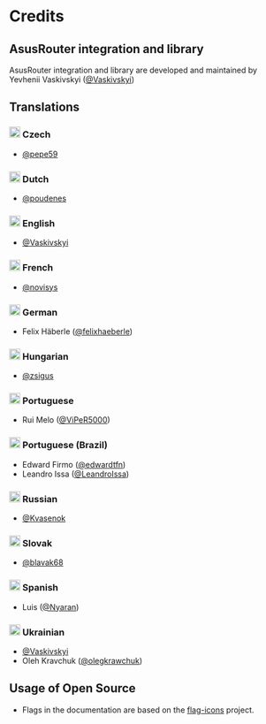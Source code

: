# Credits

## AsusRouter integration and library

AsusRouter integration and library are developed and maintained by Yevhenii Vaskivskyi ([@Vaskivskyi](https://github.com/Vaskivskyi))

## Translations

### <img src="https://asusrouter.vaskivskyi.com/flags/cz.svg" height="20"> Czech

- [@pepe59](https://github.com/pepe59)

### <img src="https://asusrouter.vaskivskyi.com/flags/nl.svg" height="20"> Dutch

- [@poudenes](https://github.com/poudenes)

### <img src="https://asusrouter.vaskivskyi.com/flags/gb.svg" height="20"> English

- [@Vaskivskyi](https://github.com/Vaskivskyi)

### <img src="https://asusrouter.vaskivskyi.com/flags/fr.svg" height="20"> French

- [@novisys](https://github.com/novisys)

### <img src="https://asusrouter.vaskivskyi.com/flags/de.svg" height="20"> German

- Felix Häberle ([@felixhaeberle](https://github.com/felixhaeberle))

### <img src="https://asusrouter.vaskivskyi.com/flags/hu.svg" height="20"> Hungarian

- [@zsigus](https://github.com/zsigus)

### <img src="https://asusrouter.vaskivskyi.com/flags/pt.svg" height="20"> Portuguese

- Rui Melo ([@ViPeR5000](https://github.com/ViPeR5000))

### <img src="https://asusrouter.vaskivskyi.com/flags/br.svg" height="20"> Portuguese (Brazil)

- Edward Firmo ([@edwardtfn](https://github.com/edwardtfn))
- Leandro Issa ([@LeandroIssa](https://github.com/LeandroIssa))

### <img src="https://asusrouter.vaskivskyi.com/flags/ru.svg" height="20"> Russian

- [@Kvasenok](https://github.com/Kvasenok)

### <img src="https://asusrouter.vaskivskyi.com/flags/sk.svg" height="20"> Slovak

- [@blavak68](https://github.com/blavak68)

### <img src="https://asusrouter.vaskivskyi.com/flags/es.svg" height="20"> Spanish

- Luis ([@Nyaran](https://github.com/Nyaran))

### <img src="https://asusrouter.vaskivskyi.com/flags/ua.svg" height="20"> Ukrainian

- [@Vaskivskyi](https://github.com/Vaskivskyi)
- Oleh Kravchuk ([@olegkrawchuk](https://github.com/olegkrawchuk))

## Usage of Open Source

- Flags in the documentation are based on the [flag-icons](https://github.com/lipis/flag-icons) project.
